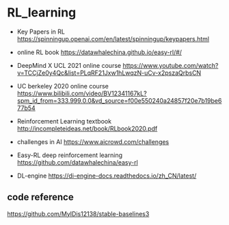 # RL_learning

- Key Papers in RL 
https://spinningup.openai.com/en/latest/spinningup/keypapers.html

- online RL book
https://datawhalechina.github.io/easy-rl/#/

- DeepMind X UCL 2021 online course
https://www.youtube.com/watch?v=TCCjZe0y4Qc&list=PLqRF21Jxw1hLwqzN-uCv-x2pszaQrbsCN

- UC berkeley 2020 online course
https://www.bilibili.com/video/BV12341167kL?spm_id_from=333.999.0.0&vd_source=f00e550240a24857f20e7b19be677b54

- Reinforcement Learning textbook
http://incompleteideas.net/book/RLbook2020.pdf

- challenges in AI
https://www.aicrowd.com/challenges

- Easy-RL deep reinforcement learning
https://github.com/datawhalechina/easy-rl

- DL-engine
https://di-engine-docs.readthedocs.io/zh_CN/latest/

## code reference
https://github.com/MyIDis12138/stable-baselines3
